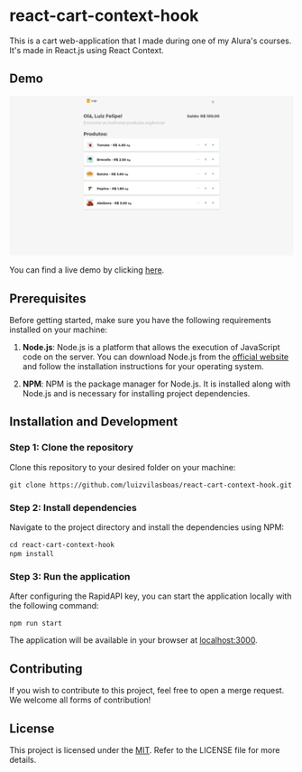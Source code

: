# react-cart-context-hook

This is a cart web-application that I made during one of my Alura's courses. It's made in React.js using React Context.

## Demo

![Demo of cart](https://github.com/luizvilasboas/react-cart-context-hook/blob/main/img/demo.png?raw=true)

You can find a live demo by clicking [here](https://react-cart-context-hook.netlify.app).

## Prerequisites

Before getting started, make sure you have the following requirements installed on your machine:

1. **Node.js**: Node.js is a platform that allows the execution of JavaScript code on the server. You can download Node.js from the [official website](https://nodejs.org/) and follow the installation instructions for your operating system.

2. **NPM**: NPM is the package manager for Node.js. It is installed along with Node.js and is necessary for installing project dependencies.

## Installation and Development

### Step 1: Clone the repository

Clone this repository to your desired folder on your machine:

```
git clone https://github.com/luizvilasboas/react-cart-context-hook.git
```

### Step 2: Install dependencies

Navigate to the project directory and install the dependencies using NPM:

```
cd react-cart-context-hook
npm install
```

### Step 3: Run the application

After configuring the RapidAPI key, you can start the application locally with the following command:

```
npm run start
```

The application will be available in your browser at [localhost:3000](http://localhost:3000).

## Contributing

If you wish to contribute to this project, feel free to open a merge request. We welcome all forms of contribution!

## License

This project is licensed under the [MIT](https://github.com/luizvilasboas/react-cart-context-hook/blob/main/LICENSE). Refer to the LICENSE file for more details.
